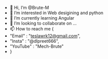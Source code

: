 - 👋 Hi, I’m @Brute-M
- 👀 I’m interested in Web desigining and python
- 🌱 I’m currently learning Angular
- 💞️ I’m looking to collaborate on ...
- 📫 How to reach me {
-   "Email" : "teslawrk12@gmail.com",
-   "Insta" : "@dlpreet666",
-   "YouTube" : "Mech-Brute"
- }

<!---
Brute-M/Brute-M is a ✨ special ✨ repository because its `README.md` (this file) appears on your GitHub profile.
You can click the Preview link to take a look at your changes.
--->
